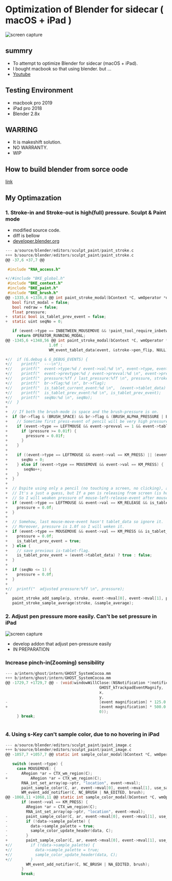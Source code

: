 # Optimization of Blender for sidecar ( macOS + iPad )

![screen capture](https://github.com/shikitari/blender_sidecar/blob/master/images/logo.png)

## summry

- To attempt to optimize Blender for sidecar (macOS + iPad).
- I bought macbook so that using blender. but ...
- [Youtube](https://youtu.be/9nO9vem3Smw)

## Testing Environment

- macbook pro 2019
- iPad pro 2018
- Blender 2.8x

## WARRING

- It is makeshift solution.
- NO WARRANTY.
- WIP

## How to build blender from sorce oode

[link](https://wiki.blender.org/wiki/Building_Blender/Mac)

## My Optimazation

### 1. Stroke-in and Stroke-out is high(full) pressure. Sculpt & Paint mode

- modified source code.
- diff is bellow
- [developer.blender.org](https://developer.blender.org/T62565)

```C
--- a/source/blender/editors/sculpt_paint/paint_stroke.c
+++ b/source/blender/editors/sculpt_paint/paint_stroke.c
@@ -37,6 +37,7 @@

 #include "RNA_access.h"

+//#include "BKE_global.h"
 #include "BKE_context.h"
 #include "BKE_paint.h"
 #include "BKE_brush.h"
@@ -1335,6 +1336,8 @@ int paint_stroke_modal(bContext *C, wmOperator *op, const wmEvent *event)
   bool first_modal = false;
   bool redraw = false;
   float pressure;
+  static bool is_tablet_prev_event = false;
+  static uint seqNo = 0;

   if (event->type == INBETWEEN_MOUSEMOVE && !paint_tool_require_inbetween_mouse_events(br, mode)) {
     return OPERATOR_RUNNING_MODAL;
@@ -1345,6 +1348,56 @@ int paint_stroke_modal(bContext *C, wmOperator *op, const wmEvent *event)
                   1.0f :
                   WM_event_tablet_data(event, &stroke->pen_flip, NULL));

+//  if (G.debug & G_DEBUG_EVENTS) {
+//    printf("  ---\n");
+//    printf("  event->type:%d / event->val:%d \n", event->type, event->val);
+//    printf("  event->prevtype:%d / event->prevval:%d \n", event->prevtype, event->prevval);
+//    printf("  pressure:%ff / last_pressure:%ff \n", pressure, stroke->last_pressure);
+//    printf("  br->flag:%d \n", br->flag);
+//    printf("  is_tablet_current_event:%d \n",  (event->tablet_data) ? true : false);
+//    printf("  is_tablet_prev_event:%d \n", is_tablet_prev_event);
+//    printf("  seqNo:%d \n", seqNo);
+//  }
+
+  // If both the brush-mode is space and the brush-pressure is on.
+  if (br->flag & (BRUSH_SPACE) && br->flag & (BRUSH_ALPHA_PRESSURE | BRUSH_SIZE_PRESSURE)) {
+    // Sometime first press-event of pencil will be very high pressure so I will weaken pressure.
+    if (event->type == LEFTMOUSE && event->prevval == 1 && event->tablet_data) {
+      if (pressure >= 0.01f) {
+        pressure = 0.01f;
+      }
+    }
+
+    if ((event->type == LEFTMOUSE && event->val == KM_PRESS) || (event->type == LEFTMOUSE && event->val == KM_RELEASE)) {
+      seqNo = 0;
+    } else if (event->type == MOUSEMOVE && event->val == KM_PRESS) {
+       seqNo++;
+    }
+  }
+
+  // Dspite using only a pencil (no touching a screen, no clicking), a mouse-release-event without a tablet_data is occured.
+  // It's a just a guess, but If a pen is releasing from screen (is hovering), can't fetch pressure. Presumably It's a hardware constraint.
+  // So I will weaken pressure of mouse-left-release-event after mouse-event with tablet_data.
+  if (event->type == LEFTMOUSE && event->val == KM_RELEASE && is_tablet_prev_event) {
+    pressure = 0.0f;
+  }
+
+  // Somehow, last mouse-move-event hasn't tablet_data so ignore it.
+  // Moreover, pressure is 1.0f so I will weken it.
+  if (event->type == MOUSEMOVE && event->val == KM_PRESS && is_tablet_prev_event && !(event->tablet_data)) {
+    pressure = 0.0f;
+    is_tablet_prev_event = true;
+  } else {
+    // save previous is-tablet-flag.
+    is_tablet_prev_event = (event->tablet_data) ? true : false;
+  }
+  
+  if (seqNo <= 1) {
+    pressure = 0.0f;
+  }
+
+//  printf("  adjusted pressure:%ff \n", pressure);
+
   paint_stroke_add_sample(p, stroke, event->mval[0], event->mval[1], pressure);
   paint_stroke_sample_average(stroke, &sample_average);

```

### 2. Adjust pen pressure more easily. Can't  be set pressure in iPad

![screen capture](https://github.com/shikitari/blender_sidecar/blob/master/images/capture.gif)

- develop addon that adjust pen-pressure easily
- IN PREPARATION

### Increase pinch-in(Zooming) sensibility

```C
--- a/intern/ghost/intern/GHOST_SystemCocoa.mm
+++ b/intern/ghost/intern/GHOST_SystemCocoa.mm
@@ -1729,7 +1729,7 @@ - (void)windowWillClose:(NSNotification *)notification
                                         GHOST_kTrackpadEventMagnify,
                                         x,
                                         y,
-                                        [event magnification] * 125.0 + 0.1,
+                                        [event magnification] * 500.0 + 0.1,
                                         0));
     } break;
 
```

### 4. Using s-Key can't sample color, due to no hovering in iPad

```C
--- a/source/blender/editors/sculpt_paint/paint_image.c
+++ b/source/blender/editors/sculpt_paint/paint_image.c
@@ -1057,7 +1057,7 @@ static int sample_color_modal(bContext *C, wmOperator *op, const wmEvent *event)

   switch (event->type) {
     case MOUSEMOVE: {
-      ARegion *ar = CTX_wm_region(C);
+          ARegion *ar = CTX_wm_region(C);
       RNA_int_set_array(op->ptr, "location", event->mval);
       paint_sample_color(C, ar, event->mval[0], event->mval[1], use_sample_texture, false);
       WM_event_add_notifier(C, NC_BRUSH | NA_EDITED, brush);
@@ -1068,11 +1068,11 @@ static int sample_color_modal(bContext *C, wmOperator *op, const wmEvent *event)
       if (event->val == KM_PRESS) {
         ARegion *ar = CTX_wm_region(C);
         RNA_int_set_array(op->ptr, "location", event->mval);
-        paint_sample_color(C, ar, event->mval[0], event->mval[1], use_sample_texture, true);
-        if (!data->sample_palette) {
-          data->sample_palette = true;
-          sample_color_update_header(data, C);
-        }
+        paint_sample_color(C, ar, event->mval[0], event->mval[1], use_sample_texture, false);
+//        if (!data->sample_palette) {
+//          data->sample_palette = true;
+//          sample_color_update_header(data, C);
+//        }
         WM_event_add_notifier(C, NC_BRUSH | NA_EDITED, brush);
       }
       break;
```
